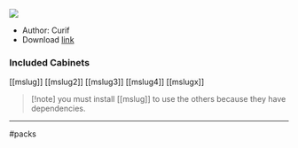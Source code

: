 
![](https://img.itch.zone/aW1nLzExMzA0NjE2LnBuZw==/347x500/4c%2F%2B5o.png)

- Author: Curif
- Download [link](https://curifab.itch.io/age-of-joy-cabinet-pack-05-metal-slug)

### Included Cabinets

[[mslug]] [[mslug2]] [[mslug3]] [[mslug4]] [[mslugx]]

> [!note] you must install [[mslug]] to use the others because they have dependencies.

---
#packs
